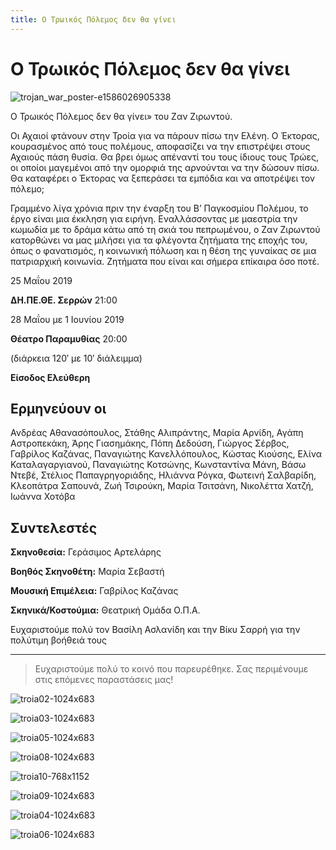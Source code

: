 ```yaml
---
title: Ο Τρωικός Πόλεμος δεν θα γίνει
---
```


# Ο Τρωικός Πόλεμος δεν θα γίνει

![trojan_war_poster-e1586026905338](https://github.com/theatrikiopa/theatrikiopa.eu/assets/16403754/73c31581-01c7-440a-8b94-5489a1bd2a8b)

Ο Τρωικός Πόλεμος δεν θα γίνει» του Ζαν Ζιρωντού.

Οι Αχαιοί φτάνουν στην Τροία για να πάρουν πίσω την Ελένη. Ο Έκτορας, κουρασμένος από τους πολέμους, αποφασίζει να την επιστρέψει στους Αχαιούς πάση θυσία. Θα βρει όμως απέναντί του τους ίδιους τους Τρώες, οι οποίοι μαγεμένοι από την ομορφιά της αρνούνται να την δώσουν πίσω. Θα καταφέρει ο Έκτορας να ξεπεράσει τα εμπόδια και να αποτρέψει τον πόλεμο;

Γραμμένο λίγα χρόνια πριν την έναρξη του Β’ Παγκοσμίου Πολέμου, το έργο είναι μια έκκληση για ειρήνη. Εναλλάσσοντας με μαεστρία την κωμωδία με το δράμα κάτω από τη σκιά του πεπρωμένου, ο Ζαν Ζιρωντού κατορθώνει να μας μιλήσει για τα φλέγοντα ζητήματα της εποχής του, όπως ο φανατισμός, η κοινωνική πόλωση και η θέση της γυναίκας σε μια πατριαρχική κοινωνία. Ζητήματα που είναι και σήμερα επίκαιρα όσο ποτέ.

25 Μαΐου 2019

**ΔΗ.ΠΕ.ΘΕ. Σερρών** 21:00

28 Μαΐου με 1 Ιουνίου 2019

**Θέατρο Παραμυθίας** 20:00

(διάρκεια 120′ με 10′ διάλειμμα)

**Είσοδος Ελεύθερη**

## **Ερμηνεύουν οι**
Ανδρέας Αθανασόπουλος, Στάθης Αλιπράντης, Μαρία Αρνίδη, Αγάπη Αστροπεκάκη, Άρης Γιασημάκης, Πόπη Δεδούση, Γιώργος Σέρβος, Γαβρίλος Καζάνας, Παναγιώτης Κανελλόπουλος, Κώστας Κιούσης, Ελίνα Καταλαγαργιανού, Παναγιώτης Κοτσώνης, Κωνσταντίνα Μάνη, Βάσω Ντεβέ, Στέλιος Παπαγρηγοριάδης, Ηλιάννα Ρόγκα, Φωτεινή Σαλβαρίδη, Κλεοπάτρα Σαπουνά, Ζωή Τσιρούκη, Μαρία Τσιτσάνη, Νικολέττα Χατζή, Ιωάννα Χοτόβα

## **Συντελεστές**
**Σκηνοθεσία:** Γεράσιμος Αρτελάρης

**Βοηθός Σκηνοθέτη:** Μαρία Σεβαστή

**Μουσική Επιμέλεια:** Γαβρίλος Καζάνας

**Σκηνικά/Κοστούμια:** Θεατρική Ομάδα Ο.Π.Α.

Ευχαριστούμε πολύ τον Βασίλη Ασλανίδη και την Βίκυ Σαρρή για την πολύτιμη βοήθειά τους

***

> Ευχαριστούμε πολύ το κοινό που παρευρέθηκε.
> Σας περιμένουμε στις επόμενες παραστάσεις μας!

![troia02-1024x683](https://github.com/theatrikiopa/theatrikiopa.eu/assets/16403754/63b5bcba-e6f3-4acd-92f1-e1e2ff54ce32)

![troia03-1024x683](https://github.com/theatrikiopa/theatrikiopa.eu/assets/16403754/f894a9a6-71da-4ee4-a34f-eb9ba4d64650)

![troia05-1024x683](https://github.com/theatrikiopa/theatrikiopa.eu/assets/16403754/049b7694-8b65-414b-a792-39efb2e5d359)

![troia08-1024x683](https://github.com/theatrikiopa/theatrikiopa.eu/assets/16403754/cbbbb1ff-c0dd-48cf-9a85-b5eda1deac3f)

![troia10-768x1152](https://github.com/theatrikiopa/theatrikiopa.eu/assets/16403754/598a1dbf-657b-4e5e-84cc-e87c00a2cbba)

![troia09-1024x683](https://github.com/theatrikiopa/theatrikiopa.eu/assets/16403754/9146eff4-b9c8-4386-874a-a8535e912bbc)

![troia04-1024x683](https://github.com/theatrikiopa/theatrikiopa.eu/assets/16403754/4fbddf31-3b77-4116-a916-be3f164e6a09)

![troia06-1024x683](https://github.com/theatrikiopa/theatrikiopa.eu/assets/16403754/ad40abf4-5671-4fdf-aea3-54e48ca36e15)

